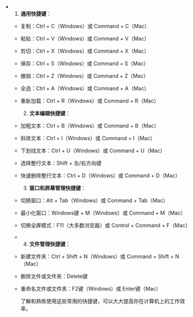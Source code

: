 - 1. **通用快捷键**：
	- 复制：Ctrl + C（Windows）或 Command + C（Mac）
	- 粘贴：Ctrl + V（Windows）或 Command + V（Mac）
	- 剪切：Ctrl + X（Windows）或 Command + X（Mac）
	- 保存：Ctrl + S（Windows）或 Command + S（Mac）
	- 撤销：Ctrl + Z（Windows）或 Command + Z（Mac）
	- 全选：Ctrl + A（Windows）或 Command + A（Mac）
	- 重新加载：Ctrl + R（Windows）或 Command + R（Mac）
	  
	  2. **文本编辑快捷键**：
	- 加粗文本：Ctrl + B（Windows）或 Command + B（Mac）
	- 斜体文本：Ctrl + I（Windows）或 Command + I（Mac）
	- 下划线文本：Ctrl + U（Windows）或 Command + U（Mac）
	- 选择整行文本：Shift + 左/右方向键
	- 快速删除整行文本：Ctrl + D（Windows）或 Command + D（Mac）
	  
	  3. **窗口和屏幕管理快捷键**：
	- 切换窗口：Alt + Tab（Windows）或 Command + Tab（Mac）
	- 最小化窗口：Windows键 + M（Windows）或 Command + M（Mac）
	- 切换全屏模式：F11（大多数浏览器）或 Control + Command + F（Mac）
	- 4. **文件管理快捷键**：
	- 新建文件夹：Ctrl + Shift + N（Windows）或 Command + Shift + N（Mac）
	- 删除文件或文件夹：Delete键
	- 重命名文件或文件夹：F2键（Windows）或 Enter键（Mac）
	  
	  了解和熟练使用这些常用的快捷键，可以大大提高你在计算机上的工作效率。